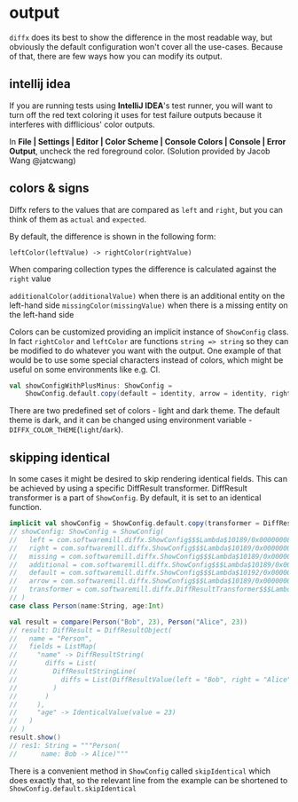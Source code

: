 # output


`diffx` does its best to show the difference in the most readable way, but obviously the default configuration won't 
cover all the use-cases. Because of that, there are few ways how you can modify its output.

## intellij idea

If you are running tests using **IntelliJ IDEA**'s test runner, you will want
to turn off the red text coloring it uses for test failure outputs because
it interferes with difflicious' color outputs.

In <b>File | Settings | Editor | Color Scheme | Console Colors | Console | Error Output</b>, uncheck the red foreground color.
(Solution provided by Jacob Wang @jatcwang)

## colors & signs

Diffx refers to the values that are compared as `left` and `right`, but you can think of them as `actual` and `expected`. 

By default, the difference is shown in the following form: 

`leftColor(leftValue) -> rightColor(rightValue)`

When comparing collection types the difference is calculated against the `right` value

`additionalColor(additionalValue)` when there is an additional entity on the left-hand side
`missingColor(missingValue)` when there is a missing entity on the left-hand side 

Colors can be customized providing an implicit instance of `ShowConfig` class.
In fact `rightColor` and `leftColor` are functions `string => string` so they can be modified to do whatever you want with the output.
One example of that would be to use some special characters instead of colors, which might be useful on some environments like e.g. CI.

````scala
val showConfigWithPlusMinus: ShowConfig =
    ShowConfig.default.copy(default = identity, arrow = identity, right = s => "+" + s, left = s => "-" + s)
````

There are two predefined set of colors - light and dark theme. 
The default theme is dark, and it can be changed using environment variable - `DIFFX_COLOR_THEME`(`light`/`dark`).

## skipping identical

In some cases it might be desired to skip rendering identical fields.
This can be achieved by using a specific DiffResult transformer. DiffResult transformer is a part of `ShowConfig`.
By default, it is set to an identical function.

```scala
implicit val showConfig = ShowConfig.default.copy(transformer = DiffResultTransformer.skipIdentical)
// showConfig: ShowConfig = ShowConfig(
//   left = com.softwaremill.diffx.ShowConfig$$$Lambda$10189/0x0000000802801e00@5175984d,
//   right = com.softwaremill.diffx.ShowConfig$$$Lambda$10189/0x0000000802801e00@55505b74,
//   missing = com.softwaremill.diffx.ShowConfig$$$Lambda$10189/0x0000000802801e00@38902a61,
//   additional = com.softwaremill.diffx.ShowConfig$$$Lambda$10189/0x0000000802801e00@5272f534,
//   default = com.softwaremill.diffx.ShowConfig$$$Lambda$10192/0x0000000802802610@2f38b8c7,
//   arrow = com.softwaremill.diffx.ShowConfig$$$Lambda$10189/0x0000000802801e00@78e4ddaf,
//   transformer = com.softwaremill.diffx.DiffResultTransformer$$$Lambda$10225/0x0000000802812de8@419e23f0
// )
case class Person(name:String, age:Int)

val result = compare(Person("Bob", 23), Person("Alice", 23))
// result: DiffResult = DiffResultObject(
//   name = "Person",
//   fields = ListMap(
//     "name" -> DiffResultString(
//       diffs = List(
//         DiffResultStringLine(
//           diffs = List(DiffResultValue(left = "Bob", right = "Alice"))
//         )
//       )
//     ),
//     "age" -> IdenticalValue(value = 23)
//   )
// )
result.show()
// res1: String = """Person(
//      name: Bob -> Alice)"""
```

There is a convenient method in `ShowConfig` called `skipIdentical` which does exactly that, so the relevant line from 
the example can be shortened to `ShowConfig.default.skipIdentical`